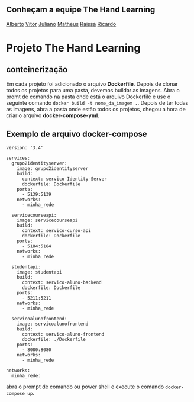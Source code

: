 ## Conheçam a equipe The Hand Learning

[Alberto](https://github.com/attsbr)
[Vitor](https://github.com/Cafety1)
[Juliano](https://github.com/julianodecezaro)
[Matheus](https://github.com/matheusm94)
[Raissa](https://github.com/raiarruda)
[Ricardo](https://github.com/Ricardokof)

# Projeto The Hand Learning

## conteinerização
Em cada projeto foi adicionado o arquivo **Dockerfile**. Depois de clonar todos os projetos para uma pasta, devemos buildar as imagens. Abra o promt de comando na pasta onde está o arquivo Dockerfile e use o seguinte comando `docker build -t nome_da_imagem .`. Depois de ter todas as imagens, abra a pasta onde estão todos os projetos, chegou a hora de criar o arquivo **docker-compose-yml**.

## Exemplo de arquivo docker-compose

```
version: '3.4'

services:
  grupo2identityserver:
    image: grupo2identityserver
    build:
      context: servico-Identity-Server
      dockerfile: Dockerfile
    ports:
      - 5139:5139
    networks:
      - minha_rede
      
  servicecourseapi:
    image: servicecourseapi
    build:
      context: servico-curso-api
      dockerfile: Dockerfile
    ports:
      - 5184:5184
    networks:
      - minha_rede
      
  studentapi:
    image: studentapi
    build:
      context: servico-aluno-backend
      dockerfile: Dockerfile
    ports:
      - 5211:5211
    networks:
      - minha_rede
      
  servicoalunofrontend:
    image: servicoalunofrontend
    build:
      context: servico-aluno-frontend
      dockerfile: ./Dockerfile
    ports:
      - 8080:8080
    networks:
      - minha_rede
      
networks:
  minha_rede:
```


 abra o prompt de comando ou power shell e execute o comando `docker-compose up`.
